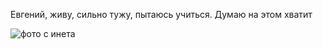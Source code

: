 Евгений, живу, сильно тужу, пытаюсь учиться. Думаю на этом хватит

![фото с инета](https://cdn.mos.cms.futurecdn.net/oCzxrXjKy4vpYzHCAQ8fkX.png)